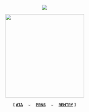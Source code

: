 <div align="center">
 
![](https://komarev.com/ghpvc/?username=bordIands&color=lightgrey&label=.ᐟ.ᐟ)

<img align="center" width="255" height="270" src="https://files.catbox.moe/0rsnwt.png">

<div align="center"> 
 
<sub>【 [**ATA**](https://inumaki.atabook.org/)⠀⠀⌣⠀⠀[**PRNS**](https://pronouns.cc/@lovethreat)⠀⠀⌣⠀⠀[**RENTRY**](https://rentry.co/saatorus) 】</sub>
